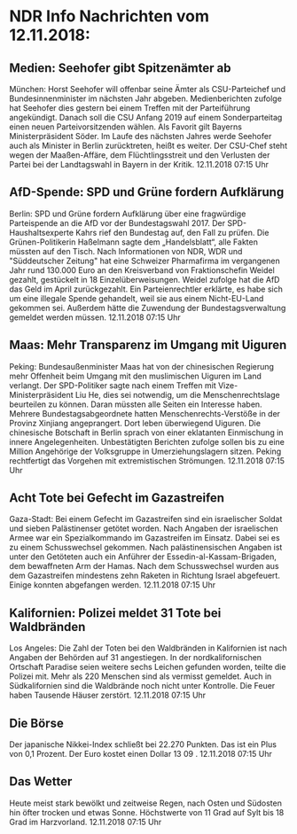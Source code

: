 # NDR Info Nachrichten vom 12.11.2018:


## Medien: Seehofer gibt Spitzenämter ab
München:		Horst Seehofer will offenbar seine Ämter als CSU-Parteichef und Bundesinnenminister im nächsten Jahr abgeben. Medienberichten zufolge hat Seehofer dies gestern bei einem Treffen mit der Parteiführung angekündigt. Danach soll die CSU Anfang 2019 auf einem Sonderparteitag einen neuen Parteivorsitzenden wählen. Als Favorit gilt Bayerns Ministerpräsident Söder. Im Laufe des nächsten Jahres werde Seehofer auch als Minister in Berlin zurücktreten, heißt es weiter. Der CSU-Chef steht wegen der Maaßen-Affäre, dem Flüchtlingsstreit und den Verlusten der Partei bei der Landtagswahl in Bayern in der Kritik. 12.11.2018 07:15 Uhr 

## AfD-Spende: SPD und Grüne fordern Aufklärung
Berlin: SPD und Grüne fordern Aufklärung über eine fragwürdige Parteispende an die AfD vor der Bundestagswahl 2017. Der SPD-Haushaltsexperte Kahrs rief den Bundestag auf, den Fall zu prüfen. Die Grünen-Politikerin Haßelmann sagte dem „Handelsblatt“, alle Fakten müssten auf den Tisch. Nach Informationen von NDR, WDR und "Süddeutscher Zeitung" hat eine Schweizer Pharmafirma im vergangenen Jahr rund 130.000 Euro an den Kreisverband von Fraktionschefin Weidel gezahlt, gestückelt in 18 Einzelüberweisungen. Weidel zufolge hat die AfD das Geld im April zurückgezahlt. Ein Parteienrechtler erklärte, es habe sich um eine illegale Spende gehandelt, weil sie aus einem Nicht-EU-Land gekommen sei. Außerdem hätte die Zuwendung der Bundestagsverwaltung gemeldet werden müssen. 12.11.2018 07:15 Uhr 

## Maas: Mehr Transparenz im Umgang mit Uiguren
Peking: Bundesaußenminister Maas hat von der chinesischen Regierung mehr Offenheit beim Umgang mit den muslimischen Uiguren im Land verlangt. Der SPD-Politiker sagte nach einem Treffen mit Vize-Ministerpräsident Liu He, dies sei notwendig, um die Menschenrechtslage beurteilen zu können. Daran müssten alle Seiten ein Interesse haben. Mehrere Bundestagsabgeordnete hatten Menschenrechts-Verstöße in der Provinz Xinjiang angeprangert. Dort leben überwiegend Uiguren. Die chinesische Botschaft in Berlin sprach von einer eklatanten Einmischung in innere Angelegenheiten. Unbestätigten Berichten zufolge sollen bis zu eine Million Angehörige der Volksgruppe in Umerziehungslagern sitzen. Peking rechtfertigt das Vorgehen mit extremistischen Strömungen. 12.11.2018 07:15 Uhr 

## Acht Tote bei Gefecht im Gazastreifen
Gaza-Stadt: Bei einem Gefecht im Gazastreifen sind ein israelischer Soldat und sieben Palästinenser getötet worden. Nach Angaben der israelischen Armee war ein Spezialkommando im Gazastreifen im Einsatz. Dabei sei es zu einem Schusswechsel gekommen. Nach palästinensischen Angaben ist unter den Getöteten auch ein Anführer der Essedin-al-Kassam-Brigaden, dem bewaffneten Arm der Hamas. Nach dem Schusswechsel wurden aus dem Gazastreifen mindestens zehn Raketen in Richtung Israel abgefeuert. Einige konnten abgefangen werden. 12.11.2018 07:15 Uhr 

## Kalifornien: Polizei meldet 31 Tote bei Waldbränden
Los Angeles: Die Zahl der Toten bei den Waldbränden in Kalifornien ist nach Angaben der Behörden auf 31 angestiegen. In der nordkalifornischen Ortschaft Paradise seien weitere sechs Leichen gefunden worden, teilte die Polizei mit. Mehr als 220 Menschen sind als vermisst gemeldet. Auch in Südkalifornien sind die Waldbrände noch nicht unter Kontrolle. Die Feuer haben Tausende Häuser zerstört. 12.11.2018 07:15 Uhr 

## Die Börse
Der japanische Nikkei-Index schließt bei  22.270  Punkten. Das ist ein Plus von  0,1  Prozent. Der Euro kostet einen Dollar  13 09 . 12.11.2018 07:15 Uhr 

## Das Wetter
Heute meist stark bewölkt und zeitweise Regen, nach Osten und Südosten hin öfter trocken und etwas Sonne. Höchstwerte von 11 Grad auf Sylt bis 18 Grad im Harzvorland. 12.11.2018 07:15 Uhr 
